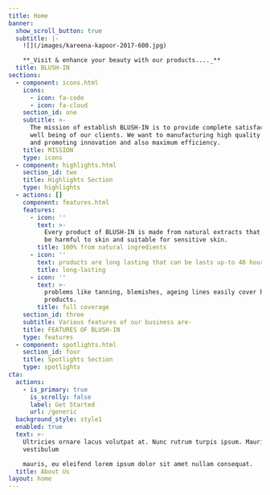 ```yaml
---
title: Home
banner:
  show_scroll_button: true
  subtitle: |-
    ![](/images/kareena-kapoor-2017-600.jpg)

    **_Visit & enhance your beauty with our products...._**
  title: BLUSH-IN
sections:
  - component: icons.html
    icons:
      - icon: fa-code
      - icon: fa-cloud
    section_id: one
    subtitle: >-
      The mission of establish BLUSH-IN is to provide complete satisfaction and
      well being of our clients. We want to manufacturing high quality cosmetics
      and promoting innovation and also maximum efficiency.
    title: MISSION
    type: icons
  - component: highlights.html
    section_id: two
    title: Highlights Section
    type: highlights
  - actions: []
    component: features.html
    features:
      - icon: ''
        text: >-
          Every product of BLUSH-IN is made from natural extracts that can not
          be harmful to skin and suitable for sensitive skin.
        title: 100% from natural ingredients
      - icon: ''
        text: products are long lasting that can be lasts up-to 48 hours.
        title: long-lasting
      - icon: ''
        text: >-
          problems like tanning, blemishes, ageing lines easily cover by our
          products.
        title: full coverage
    section_id: three
    subtitle: Various features of our business are-
    title: FEATURES OF BLUSH-IN
    type: features
  - component: spotlights.html
    section_id: four
    title: Spotlights Section
    type: spotlights
cta:
  actions:
    - is_primary: true
      is_scrolly: false
      label: Get Started
      url: /generic
  background_style: style1
  enabled: true
  text: >-
    Ultricies ornare lacus volutpat at. Nunc rutrum turpis ipsum. Mauris at
    vestibulum  

    mauris, eu eleifend lorem ipsum dolor sit amet nullam consequat.
  title: About Us
layout: home
---
```


